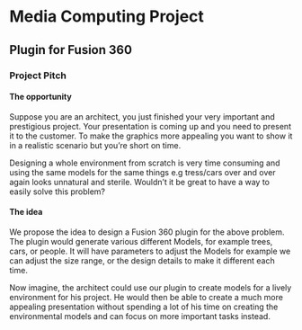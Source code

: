# Media Computing Project

## Plugin for Fusion 360

### Project Pitch

#### The opportunity

Suppose you are an architect, you just finished your very important and prestigious project. Your presentation is coming up and you need to present it to the customer. To make the graphics more appealing you want to show it in a realistic scenario but you’re short on time.

Designing a whole environment from scratch is very time consuming and using the same models for the same things e.g tress/cars over and over again looks unnatural and sterile. Wouldn’t it be great to have a way to easily solve this problem?

#### The idea

We propose the idea to design a Fusion 360 plugin for the above problem. The plugin would generate various different Models, for example trees, cars, or people. It will have parameters to adjust the Models for example we can adjust the size range, or the design details to make it different each time. 

Now imagine, the architect could use our plugin to create models for a lively environment for his project. He would then be able to create a much more appealing presentation without spending a lot of his time on creating the environmental models and can focus on more important tasks instead.
